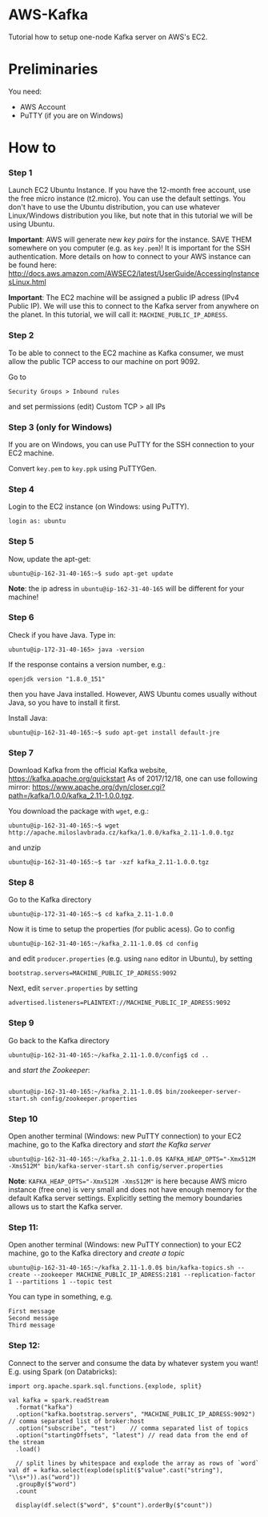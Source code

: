 # AWS-Kafka
Tutorial how to setup one-node Kafka server on AWS's EC2. 

# Preliminaries
You need:
- AWS Account
- PuTTY (if you are on Windows)

# How to
### Step 1
Launch EC2 Ubuntu Instance. If you have the 12-month free account, use the free micro instance (t2.micro). You can use the default settings. You don't have to use the Ubuntu distribution, you can use whatever Linux/Windows distribution you like, but note that in this tutorial we will be using Ubuntu.

**Important**: AWS will generate new *key pairs* for the instance. SAVE THEM somewhere on you computer (e.g. as `key.pem`)! It is important for the SSH authentication. More details on how to connect to your AWS instance can be found here: http://docs.aws.amazon.com/AWSEC2/latest/UserGuide/AccessingInstancesLinux.html

**Important**: The EC2 machine will be assigned a public IP adress (IPv4 Public IP). We will use this to connect to the Kafka server from anywhere on the planet. In this tutorial, we will call it: `MACHINE_PUBLIC_IP_ADRESS`.

### Step 2 
To be able to connect to the EC2 machine as Kafka consumer, we must allow the public TCP access to our machine on port 9092.

Go to

```Security Groups > Inbound rules ```

and set permissions (edit) Custom TCP > all IPs

### Step 3 (only for Windows)
If you are on Windows, you can use PuTTY for the SSH connection to your EC2 machine. 

Convert `key.pem` to `key.ppk` using PuTTYGen. 

### Step 4
Login to the EC2 instance (on Windows: using PuTTY). 

``` login as: ubuntu ```

### Step 5
Now, update the apt-get: 

```ubuntu@ip-162-31-40-165:~$ sudo apt-get update ```

**Note**: the ip adress in `ubuntu@ip-162-31-40-165` will be different for your machine!
### Step 6
Check if you have Java. Type in:

```ubuntu@ip-172-31-40-165> java -version ```

If the response contains a version number, e.g.:

```
openjdk version "1.8.0_151"
```

then you have Java installed. However, AWS Ubuntu comes usually without Java, so you have to install it first. 

Install Java:

```ubuntu@ip-162-31-40-165:~$ sudo apt-get install default-jre ```

### Step 7
Download Kafka from the official Kafka website, https://kafka.apache.org/quickstart
As of 2017/12/18, one can use following mirror: https://www.apache.org/dyn/closer.cgi?path=/kafka/1.0.0/kafka_2.11-1.0.0.tgz. 

You download the package with `wget`, e.g.:

```
ubuntu@ip-162-31-40-165:~$ wget http://apache.miloslavbrada.cz/kafka/1.0.0/kafka_2.11-1.0.0.tgz
```

and unzip 

```
ubuntu@ip-162-31-40-165:~$ tar -xzf kafka_2.11-1.0.0.tgz
```

### Step 8
Go to the Kafka directory

```
ubuntu@ip-172-31-40-165:~$ cd kafka_2.11-1.0.0
```

Now it is time to setup the properties (for public acess). Go to config

```
ubuntu@ip-162-31-40-165:~/kafka_2.11-1.0.0$ cd config
```

and edit `producer.properties` (e.g. using `nano` editor in Ubuntu), by setting 

```bootstrap.servers=MACHINE_PUBLIC_IP_ADRESS:9092```

Next, edit `server.properties` by setting

```advertised.listeners=PLAINTEXT://MACHINE_PUBLIC_IP_ADRESS:9092```
### Step 9
Go back to the Kafka directory

```
ubuntu@ip-162-31-40-165:~/kafka_2.11-1.0.0/config$ cd ..
```

and *start the Zookeeper*: 
```

ubuntu@ip-162-31-40-165:~/kafka_2.11-1.0.0$ bin/zookeeper-server-start.sh config/zookeeper.properties
```

### Step 10
Open another terminal (Windows: new PuTTY connection) to your EC2 machine, go to the Kafka directory and *start the Kafka server*

```
ubuntu@ip-162-31-40-165:~/kafka_2.11-1.0.0$ KAFKA_HEAP_OPTS="-Xmx512M -Xms512M" bin/kafka-server-start.sh config/server.properties 
```

**Note**: `KAFKA_HEAP_OPTS="-Xmx512M -Xms512M"` is here because AWS micro instance (free one) is very small and does not have enough memory for the default Kafka server settings. Explicitly setting the memory boundaries allows us to start the Kafka server. 

### Step 11:
Open another terminal (Windows: new PuTTY connection) to your EC2 machine, go to the Kafka directory and *create a topic*

```
ubuntu@ip-162-31-40-165:~/kafka_2.11-1.0.0$ bin/kafka-topics.sh --create --zookeeper MACHINE_PUBLIC_IP_ADRESS:2181 --replication-factor 1 --partitions 1 --topic test
```

You can type in something, e.g.

```
First message
Second message
Third message
```

### Step 12: 
Connect to the server and consume the data by whatever system you want! E.g. using Spark (on Databricks): 

```
import org.apache.spark.sql.functions.{explode, split}

val kafka = spark.readStream
  .format("kafka")
  .option("kafka.bootstrap.servers", "MACHINE_PUBLIC_IP_ADRESS:9092")   // comma separated list of broker:host
  .option("subscribe", "test")    // comma separated list of topics
  .option("startingOffsets", "latest") // read data from the end of the stream
  .load()
  
  // split lines by whitespace and explode the array as rows of `word`
val df = kafka.select(explode(split($"value".cast("string"), "\\s+")).as("word"))
  .groupBy($"word")
  .count
  
  display(df.select($"word", $"count").orderBy($"count"))
```
